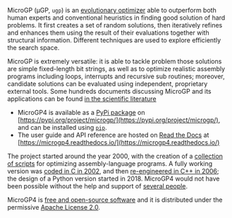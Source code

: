 MicroGP (µGP, `ugp`) is an [evolutionary optimizer](https://squillero.github.io/microgp4/evolution.html) able to outperform both human experts and conventional heuristics in finding good solution of hard problems. It first creates a set of random solutions, then iteratively refines and enhances them using the result of their evaluations together with structural information. Different techniques are used to explore efficiently the search space.

MicroGP is extremely versatile: it is able to tackle problem those solutions are simple fixed-length bit strings, as well as to optimize realistic assembly programs including loops, interrupts and recursive sub routines; moreover, candidate solutions can be evaluated using independent, proprietary external tools. Some hundreds documents discussing MicroGP and its applications can be found [in the scientific literature](https://scholar.google.com/scholar?q=%28+MicroGP+OR+%C2%B5GP+OR+ugp3+%29+AND+%28+Squillero+OR+Tonda+OR+Sanchez+OR+Schillaci+%29)


* MicroGP4 is available as a [PyPi package](https://en.wikipedia.org/wiki/Python_Package_Index) on [https://pypi.org/project/microgp/](https://pypi.org/project/microgp/), and can be installed using [`pip`](https://en.wikipedia.org/wiki/Pip_%28package_manager%29).
* The user guide and API reference are hosted on [Read the Docs](https://en.wikipedia.org/wiki/Read_the_Docs) at [https://microgp4.readthedocs.io/](https://microgp4.readthedocs.io/)

The project started around the year 2000, with the creation of a [collection of scripts](https://squillero.github.io/microgp4/history.html#microgp1) for optimizing assembly-language programs. A fully working version was [coded in C in 2002](https://squillero.github.io/microgp4/history.html#microgp2), and then [re-engineered in C++ in 2006](https://squillero.github.io/microgp4/history.html#microgp3); the design of a Python version started in 2018. MicroGP4 would not have been possible without the help and support of [several people](https://squillero.github.io/microgp4/contributors.html).

MicroGP4 is [free and open-source software](https://en.wikipedia.org/wiki/Free_and_open-source_software) and it is distributed under the permissive [Apache License 2.0](https://www.tldrlegal.com/l/apache2).

